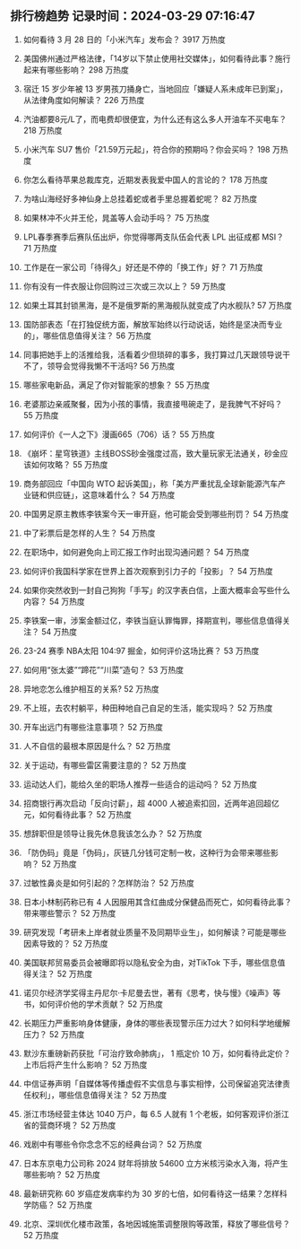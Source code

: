 
## 排行榜趋势 记录时间：2024-03-29 07:16:47
  
  1. 如何看待 3 月 28 日的「小米汽车」发布会？ 3917 万热度
    
  2. 美国佛州通过严格法律，「14岁以下禁止使用社交媒体」，如何看待此事？施行起来有哪些影响？ 298 万热度
    
  3. 宿迁 15 岁少年被 13 岁男孩刀捅身亡，当地回应「嫌疑人系未成年已到案」，从法律角度如何解读？ 226 万热度
    
  4. 汽油都要8元/L了，而电费却很便宜，为什么还有这么多人开油车不买电车？ 218 万热度
    
  5. 小米汽车 SU7 售价「21.59万元起」，符合你的预期吗？你会买吗？ 198 万热度
    
  6. 你怎么看待苹果总裁库克，近期发表我爱中国人的言论的？ 178 万热度
    
  7. 为啥山海经好多神仙身上总挂着蛇或者手里总握着蛇呢？ 82 万热度
    
  8. 如果林冲不火并王伦，晁盖等人会动手吗？ 75 万热度
    
  9. LPL春季赛季后赛队伍出炉，你觉得哪两支队伍会代表 LPL 出征成都 MSI？ 71 万热度
    
  10. 工作是在一家公司「待得久」好还是不停的「换工作」好？ 71 万热度
    
  11. 你有没有一件衣服让你回购过三次或三次以上？ 59 万热度
    
  12. 如果土耳其封锁黑海，是不是俄罗斯的黑海舰队就变成了内水舰队? 57 万热度
    
  13. 国防部表态「在打独促统方面，解放军始终以行动说话，始终是坚决而专业的」，哪些信息值得关注？ 56 万热度
    
  14. 同事把她手上的活推给我，活看着少但琐碎的事多，我打算过几天跟领导说干不了，领导会觉得我懒不干活吗? 56 万热度
    
  15. 哪些家电新品，满足了你对智能家的想象？ 55 万热度
    
  16. 老婆那边亲戚聚餐，因为小孩的事情，我直接甩碗走了，是我脾气不好吗？ 55 万热度
    
  17. 如何评价《一人之下》漫画665（706）话？ 55 万热度
    
  18. 《崩坏：星穹铁道》主线BOSS砂金强度过高，致大量玩家无法通关，砂金应该如何攻略？ 55 万热度
    
  19. 商务部回应「中国向 WTO 起诉美国」，称「美方严重扰乱全球新能源汽车产业链和供应链」，这意味着什么？ 54 万热度
    
  20. 中国男足原主教练李铁案今天一审开庭，他可能会受到哪些刑罚？ 54 万热度
    
  21. 中了彩票后是怎样的人生？ 54 万热度
    
  22. 在职场中，如何避免向上司汇报工作时出现沟通问题？ 54 万热度
    
  23. 如何评价我国科学家在世界上首次观察到引力子的「投影」？ 54 万热度
    
  24. 如果你突然收到一封自己狗狗「手写」的汉字表白信，上面大概率会写些什么内容？ 54 万热度
    
  25. 李铁案一审，涉案金额过亿，李铁当庭认罪悔罪，择期宣判，哪些信息值得关注？ 54 万热度
    
  26. 23-24 赛季 NBA太阳 104:97 掘金，如何评价这场比赛？ 53 万热度
    
  27. 如何用“张太婆”“蹄花”“川菜”造句？ 53 万热度
    
  28. 异地恋怎么维护相互的关系? 52 万热度
    
  29. 不上班，去农村躺平，种田种地自己自足的生活，能实现吗？ 52 万热度
    
  30. 开车出远门有哪些注意事项？ 52 万热度
    
  31. 人不自信的最根本原因是什么？ 52 万热度
    
  32. 关于运动，有哪些雷区需要注意的？ 52 万热度
    
  33. 运动达人们，能给久坐的职场人推荐一些适合的运动吗？ 52 万热度
    
  34. 招商银行再次启动「反向讨薪」，超 4000 人被追索扣回，近两年追回超亿元，如何看待此事？ 52 万热度
    
  35. 想辞职但是领导让我先休息我该怎么办？ 52 万热度
    
  36. 「防伪码」竟是「伪码」，灰链几分钱可定制一枚，这种行为会带来哪些影响？ 52 万热度
    
  37. 过敏性鼻炎是如何引起的？怎样防治？ 52 万热度
    
  38. 日本小林制药称已有 4 人因服用其含红曲成分保健品而死亡，如何看待此事？带来哪些警示？ 52 万热度
    
  39. 研究发现「考研未上岸者就业质量不及同期毕业生」，如何解读？可能是哪些因素导致的？ 52 万热度
    
  40. 美国联邦贸易委员会被曝即将以隐私安全为由，对TikTok 下手，哪些信息值得关注？ 52 万热度
    
  41. 诺贝尔经济学奖得主丹尼尔·卡尼曼去世，著有《思考，快与慢》《噪声》等书，如何评价他的学术贡献？ 52 万热度
    
  42. 长期压力严重影响身体健康，身体的哪些表现警示压力过大？如何科学地缓解压力？ 52 万热度
    
  43. 默沙东重磅新药获批「可治疗致命肺病」， 1 瓶定价 10 万，如何看待此定价？上市后将产生什么影响？ 52 万热度
    
  44. 中信证券声明「自媒体等传播虚假不实信息与事实相悖，公司保留追究法律责任权利」，哪些信息值得关注？ 52 万热度
    
  45. 浙江市场经营主体达 1040 万户，每 6.5 人就有 1 个老板，如何客观评价浙江省的营商环境？ 52 万热度
    
  46. 戏剧中有哪些令你念念不忘的经典台词？ 52 万热度
    
  47. 日本东京电力公司称 2024 财年将排放 54600 立方米核污染水入海，将产生哪些影响？ 52 万热度
    
  48. 最新研究称 60 岁癌症发病率约为 30 岁的七倍，如何看待这一结果？怎样科学防癌？ 52 万热度
    
  49. 北京、深圳优化楼市政策，各地因城施策调整限购等政策，释放了哪些信号？ 52 万热度
    